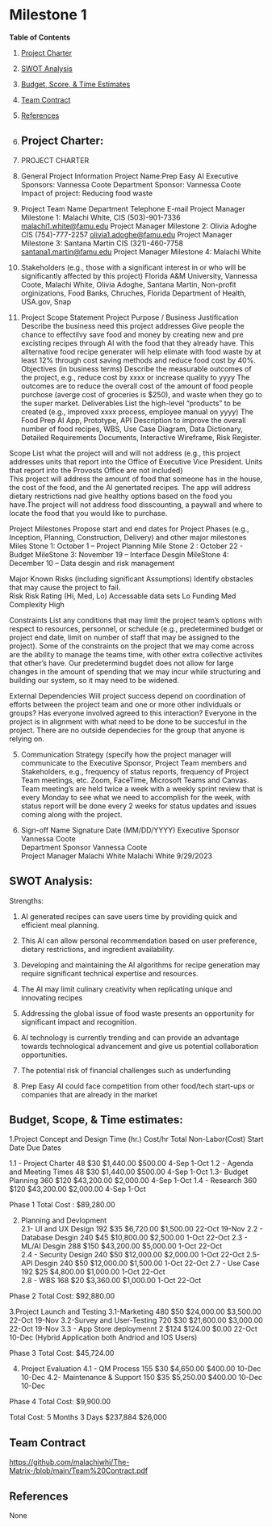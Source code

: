 # Milestone 1

**Table of Contents**
1. [Project Charter](#project-charter)
2. [SWOT Analysis](#swot-analysis)
3. [Budget, Score, & Time Estimates](#budget-scope--time-estimates)
4. [Team Contract](#team-contract)
5. [References](#references)

6. ## Project Charter:

7. PROJECT CHARTER            
	
1. General Project Information
Project Name:Prep Easy AI
Executive Sponsors: Vannessa Coote 
Department Sponsor: Vannessa Coote
Impact of project:	Reducing food waste

3. Project Team
	Name	Department	Telephone	E-mail
Project Manager Milestone 1:	Malachi White, 	CIS	(503)-901-7336	malachi1.white@famu.edu
Project Manager Milestone 2:	Olivia Adoghe	CIS	(754)-777-2257	olivia1.adoghe@famu.edu
Project Manager Milestone 3:	Santana Martin	CIS	(321)-460-7758	santana1.martin@famu.edu
Project Manager Milestone 4:  Malachi White 				
				
				
4. Stakeholders (e.g., those with a significant interest in or who will be significantly affected by this project)
Florida A&M University, Vannessa Coote, Malachi White, Olivia Adoghe, Santana Martin, Non-profit orginizations,
Food Banks, Chruches, Florida Department of Health, USA.gov, Snap


5. Project Scope Statement
Project Purpose / Business Justification Describe the business need this project addresses
Give people the chance to effectilvy save food and money by creating new and pre excisting recipes through AI with the food that they already have. This allternative food recipe generater will help elimate with food waste by at least 12% through cost saving methods and reduce food cost by 40%. 
Objectives (in business terms) Describe the measurable outcomes of the project, e.g., reduce cost by xxxx or increase quality to yyyy
The outcomes are to reduce the overall cost of the amount of food people purchose (averge cost of groceries is $250), and waste when they go to the super market. 
Deliverables List the high-level “products” to be created (e.g., improved xxxx process, employee manual on yyyy)
The Food Prep AI App, Prototype, API Description to improve the overall number of food recipes, WBS, Use Case Diagram, Data Dictionary, Detailed Requirements Documents, Interactive Wireframe, Risk Register. 



Scope List what the project will and will not address (e.g., this project addresses units that report into the Office of Executive Vice President.  Units that report into the Provosts Office are not included)  
This project will address the amount of food that someone has in the house, the cost of the food, and the AI genertated recipes. The app will address dietary restrictions nad give healthy options based on the food you have.The project will not address food disscounting, a paywall and where to locate the food that you would like to purchase.

Project Milestones Propose start and end dates for Project Phases (e.g., Inception, Planning, Construction, Delivery) and other major milestones
Miles Stone 1: October 1 – Project Planning 
Mile Stone 2 : October 22 - Budget
MileStone 3: November 19 – Interface Desgin 
MileStone 4: December 10 – Data desgin and risk management 

Major Known Risks (including significant Assumptions) Identify obstacles that may cause the project to fail.   
Risk 	Risk Rating (Hi, Med, Lo)
Accessable data sets 	Lo
Funding 	Med
Complexity 	High

Constraints List any conditions that may limit the project team’s options with respect to resources, personnel, or schedule (e.g., predetermined budget or project end date, limit on number of staff that may be assigned to the project).
Some of the constraints on the project that we may come across are the ability to manage the teams time, with other extra collective activites that other’s have. Our predetermind bugdet does not allow for large changes in the amount of spending that we may incur while structuring and building our system, so it may need to be widened. 

External Dependencies Will project success depend on coordination of efforts between the project team and one or more other individuals or groups? Has everyone involved agreed to this interaction?
Everyone in the project is in alignment with what need to be done to be succesful in the project. There are no outside dependecies for the group that anyone is relying on. 

5. Communication Strategy (specify how the project manager will communicate to the Executive Sponsor, Project Team members and Stakeholders, e.g., frequency of status reports, frequency of Project Team meetings, etc.
Zoom, FaceTime, Microsoft Teams and Canvas. Team meeting’s are held twice a week with a weekly sprint review that is every Monday to see what we need to accomplish for the week, with status report will be done every 2 weeks for status updates and issues coming along with the project.


6. Sign-off
	Name	Signature	Date (MM/DD/YYYY)
Executive Sponsor	Vannessa Coote		
Department Sponsor	Vannessa Coote 		
Project Manager	Malachi White 	Malachi White 	9/29/2023
 
## SWOT Analysis:

Strengths: 
1. AI generated recipes can save users time by providing quick and efficient meal planning.
2. This AI can allow personal recommendation based on user preference, dietary restrictions, and ingredient availability. 

1. Developing and maintaining the AI algorithms for recipe generation may require significant technical expertise and resources.
2. The AI may limit culinary creativity when replicating unique and innovating recipes

1. Addressing the global issue of food waste presents an opportunity for significant impact and recognition.
2. AI technology is currently trending and can provide an advantage towards technological advancement and give us potential collaboration opportunities.

1. The potential risk of financial challenges such as underfunding
2. Prep Easy AI could face competition from other food/tech start-ups or companies that are already in the market

## Budget, Scope, & Time estimates:

1.Project Concept and Design          Time (hr.)     Cost/hr	 Total 	      Non-Labor(Cost) 	 Start Date 	Due Dates

1.1 - Project Charter                 48             $30 	   $1,440.00	    $500.00             4-Sep	      1-Oct
1.2 - Agenda and Meeting Times        48             $30     $1,440.00      $500.00             4-Sep       1-Oct
1.3- Budget Planning                  360            $120    $43,200.00     $2,000.00           4-Sep       1-Oct
1.4 - Research                        360            $120    $43,200.00     $2,000.00           4-Sep       1-Oct 

Phase 1 Total Cost :  $89,280.00
                   
2. Planning and Devlopment   
2.1- UI and UX Design                192             $35    $6,720.00      $1,500.00           22-Oct       19-Nov
2.2 - Database Desgin                240             $45    $10,800.00     $2,500.00           1-Oct        22-Oct
2.3 - ML/AI Desgin                   288             $150   $43,200.00     $5,000.00           1-Oct        22-Oct  
2.4 - Security Design                240             $50    $12,000.00     $2,000.00           1-Oct        22-Oct
2.5- API Desgin                      240             $50    $12,000.00     $1,500.00           1-Oct        22-Oct
2.7 - Use Case                       192             $25    $4,800.00      $1,000.00           1-Oct        22-Oct    
2.8 - WBS                            168             $20    $3,360.00      $1,000.00           1-Oct        22-Oct
   
Phase 2 Total Cost: $92,880.00

3.Project Launch and Testing 
3.1-Marketing                        480             $50   $24,000.00      $3,500.00           22-Oct       19-Nov
3.2-Survey and User-Testing          720             $30   $21,600.00      $3,000.00           22-Oct       19-Nov
3.3 - App Store deploymennt          2               $124  $124.00         $0.00               22-Oct       10-Dec
(Hybrid Application both 
Andriod and IOS Users)

Phase 3 Total Cost: $45,724.00


4. Project Evaluation 
4.1 - QM Process                    155              $30  $4,650.00       $400.00             10-Dec        10-Dec
4.2- Maintenance & Support          150              $35  $5,250.00       $400.00             10-Dec        10-Dec
   
Phase 4 Total Cost:  $9,900.00

Total Cost:                        5 Months 3 Days        $237,884        $26,000


## Team Contract
https://github.com/malachiwhi/The-Matrix-/blob/main/Team%20Contract.pdf


## References
None







